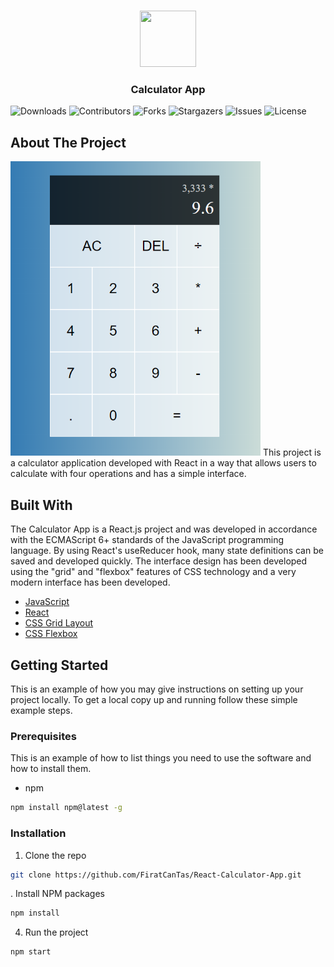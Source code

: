 <br/>
<p align="center">
 <a href="https://github.com/FiratCanTas/React-Calculator-App">
   <img src="https://cdn.pixabay.com/photo/2022/05/08/03/10/calculator-7181192_1280.png" width="90" height="90">
  </a>
  <h3 align="center">Calculator App</h3>

</p>

![Downloads](https://img.shields.io/github/downloads/FiratCanTas/React-Calculator-App/total) ![Contributors](https://img.shields.io/github/contributors/FiratCanTas/React-Calculator-App?color=dark-green) ![Forks](https://img.shields.io/github/forks/FiratCanTas/React-Calculator-App?style=social) ![Stargazers](https://img.shields.io/github/stars/FiratCanTas/React-Calculator-App?style=social) ![Issues](https://img.shields.io/github/issues/FiratCanTas/React-Calculator-App) ![License](https://img.shields.io/github/license/FiratCanTas/React-Calculator-App) 

## About The Project
<img src="public/images/application-image.png" alt="app-interface" width="400" />
This project is a calculator application developed with React in a way that allows users to calculate with four operations and has a simple interface.

## Built With

The Calculator App is a React.js project and was developed in accordance with the ECMAScript 6+ standards of the JavaScript programming language. By using React's useReducer hook, many state definitions can be saved and developed quickly. The interface design has been developed using the "grid" and "flexbox" features of CSS technology and a very modern interface has been developed.

* [JavaScript](https://www.w3schools.com/js/)
* [React](https://react.dev/)
* [CSS Grid Layout](https://css-tricks.com/snippets/css/complete-guide-grid/)
* [CSS Flexbox](https://css-tricks.com/snippets/css/a-guide-to-flexbox/)

## Getting Started

This is an example of how you may give instructions on setting up your project locally.
To get a local copy up and running follow these simple example steps.

### Prerequisites

This is an example of how to list things you need to use the software and how to install them.

* npm

```sh
npm install npm@latest -g
```

### Installation

1. Clone the repo

```sh
git clone https://github.com/FiratCanTas/React-Calculator-App.git
```

. Install NPM packages

```sh
npm install
```

4. Run the project

```JS
npm start
```
